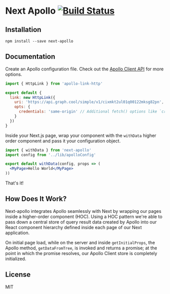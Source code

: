 Next Apollo [![Build Status](https://travis-ci.org/ads1018/next-apollo.svg?branch=master)](https://travis-ci.org/ads1018/next-apollo)
=========================
## Installation
```
npm install --save next-apollo
```

## Documentation
Create an Apollo configuration file. Check out the [Apollo Client API](https://www.apollographql.com/docs/react/basics/setup.html#ApolloClient) for more options.

```jsx
import { HttpLink } from 'apollo-link-http'

export default {
  link: new HttpLink({
    uri: 'https://api.graph.cool/simple/v1/cixmkt2ul01q00122mksg82pn', // Server URL (must be absolute)
    opts: {
      credentials: 'same-origin' // Additional fetch() options like `credentials` or `headers`
    }
  })
}
```
Inside your Next.js page, wrap your component with the `withData` higher order component and pass it your configuration object.

```jsx
import { withData } from 'next-apollo'
import config from '../lib/apolloConfig'

export default withData(config, props => (
  <MyPage>Hello World</MyPage>
))

```
That's it!

## How Does It Work?

Next-apollo integrates Apollo seamlessly with Next by wrapping our pages inside a higher-order component (HOC). Using a HOC pattern we're able to pass down a central store of query result data created by Apollo into our React component hierarchy defined inside each page of our Next application.

On initial page load, while on the server and inside `getInitialProps`, the Apollo method, `getDataFromTree`, is invoked and returns a promise; at the point in which the promise resolves, our Apollo Client store is completely initialized.

## License

MIT
